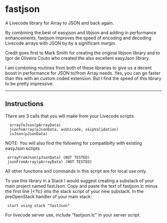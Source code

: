 # fastjson
A Livecode library for Array to JSON and back again.

By combining the best of easyjson and libjson and adding in performance enhancements, fastjson improves the speed of encoding and decoding Livecode arrays with JSON by by a significant margin.

Credit goes first to Mark Smith for creating the original libjson library and to Igor de Oliveira Couto who created the also excellent easyJson library.

I am combining routines from both of these libraries to give us a decent boost in performance for JSON to/from Array needs. Yes, you can go faster than this with an custom coded extension. But I find the speed of this library to be pretty impressive.

-------------------------------------------------------------------
 Instructions
-------------------------------------------------------------------

There are 3 calls that you will make from your Livecode scripts.

      arrayToJson(pArrayData)
      jsonToArray(pJsonData, asUnicode, skipValidation)
      isJson(pJsonData)

NOTE:
You will also find the following for compatibilty with existing easyJson scripts

     arrayFromJson(pJsonData) (NOT TESTED)
     jsonFromArray(pArrayData) (NOT TESTED)

All other functions and commands in this script are for local use only.

To use this library in a Stack I would suggest creating a substack of your main project named fastJson. Copy and paste the text of fastjson.lc minus the first line (<?lc) into the stack script of your new substack. In the preOpenStack handler of your main stack:

     start using stack "fastJson"

For livecode server use, include "fastjson.lc" in your server script.
